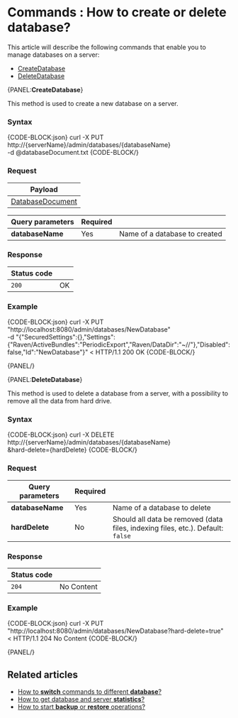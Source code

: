 # Commands : How to create or delete database?

This article will describe the following commands that enable you to manage databases on a server:   
- [CreateDatabase](../../../client-api/commands/how-to/create-delete-database#createdatabase)   
- [DeleteDatabase](../../../client-api/commands/how-to/create-delete-database#deletedatabase)   

{PANEL:**CreateDatabase**}

This method is used to create a new database on a server.

### Syntax

{CODE-BLOCK:json}
  curl -X PUT http://{serverName}/admin/databases/{databaseName}	
	-d @databaseDocument.txt
{CODE-BLOCK/}

### Request

| Payload |
| ------- |
| [DatabaseDocument](../../../glossary/database-document) |

| Query parameters | Required | |
| ------------- | -- | ---- |
| **databaseName** | Yes | Name of a database to created |

### Response

| Status code | |
| ----------- | - |
| `200` | OK |

### Example

{CODE-BLOCK:json}
curl -X PUT "http://localhost:8080/admin/databases/NewDatabase" \
	-d "{\"SecuredSettings\":{},\"Settings\":{\"Raven/ActiveBundles\":\"PeriodicExport\",\"Raven/DataDir\":\"~//\"},\"Disabled\":false,\"Id\":\"NewDatabase\"}"
< HTTP/1.1 200 OK
{CODE-BLOCK/}

{PANEL/}

{PANEL:**DeleteDatabase**}

This method is used to delete a database from a server, with a possibility to remove all the data from hard drive.

### Syntax

{CODE-BLOCK:json}
  curl -X DELETE http://{serverName}/admin/databases/{databaseName}	\
	&hard-delete={hardDelete}
{CODE-BLOCK/}

### Request

| Query parameters | Required |  |
| ------------- | -- | ---- |
| **databaseName** | Yes | Name of a database to delete |
| **hardDelete** | No | Should all data be removed (data files, indexing files, etc.). Default: `false` |

### Response

| Status code | |
| ----------- | - |
| `204` | No Content |

### Example

{CODE-BLOCK:json}
curl -X PUT "http://localhost:8080/admin/databases/NewDatabase?hard-delete=true" \
< HTTP/1.1 204 No Content
{CODE-BLOCK/}

{PANEL/}


## Related articles

- [How to **switch** commands to different **database**?](../../../client-api/commands/how-to/switch-commands-to-a-different-database)   
- [How to get database and server **statistics**?](../../../client-api/commands/how-to/get-database-and-server-statistics)   
- [How to start **backup** or **restore** operations?](../../../client-api/commands/how-to/start-backup-restore-operations)   
